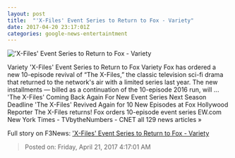 ```yaml
---
layout: post
title:  "'X-Files' Event Series to Return to Fox - Variety"
date: 2017-04-20 23:17:01Z
categories: google-news-entertaintment
---
```


!['X-Files' Event Series to Return to Fox - Variety](https://pmcvariety.files.wordpress.com/2016/01/x-files_1005_081115_sc4243pt_0095_fdj1_hires2.jpg?w=1000&h=750&crop=1)

Variety 'X-Files' Event Series to Return to Fox Variety Fox has ordered a new 10-episode revival of “The X-Files,” the classic television sci-fi drama that returned to the network's air with a limited series last year. The new installments — billed as a continuation of the 10-episode 2016 run, will ... 'The X-Files' Coming Back Again For New Event Series Next Season Deadline 'The X-Files' Revived Again for 10 New Episodes at Fox Hollywood Reporter The X-Files returns! Fox orders 10-episode event series EW.com New York Times - TVbytheNumbers - CNET all 129 news articles »


Full story on F3News: ['X-Files' Event Series to Return to Fox - Variety](http://www.f3nws.com/n/p4XxXH)

> Posted on: Friday, April 21, 2017 4:17:01 AM
